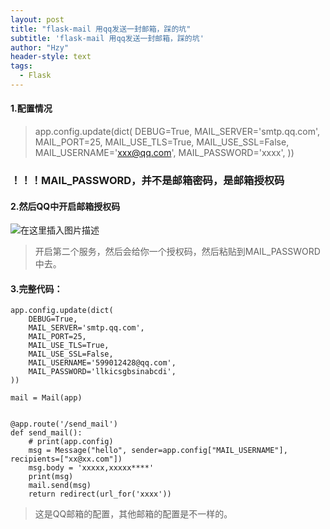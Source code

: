 ```yaml
---
layout: post
title: "flask-mail 用qq发送一封邮箱，踩的坑"
subtitle: 'flask-mail 用qq发送一封邮箱，踩的坑'
author: "Hzy"
header-style: text
tags:
  - Flask
---
```

#### 1.配置情况

>app.config.update(dict(
    DEBUG=True,
    MAIL_SERVER='smtp.qq.com',
    MAIL_PORT=25,
    MAIL_USE_TLS=True,
    MAIL_USE_SSL=False,
    MAIL_USERNAME='xxx@qq.com',
    MAIL_PASSWORD='xxxx',
))
>
### ！！！MAIL_PASSWORD，并不是邮箱密码，是邮箱授权码

#### 2.然后QQ中开启邮箱授权码
![在这里插入图片描述](http://upload-images.jianshu.io/upload_images/11948845-32ca339df2461e5f?imageMogr2/auto-orient/strip%7CimageView2/2/w/1240)

>开启第二个服务，然后会给你一个授权码，然后粘贴到MAIL_PASSWORD中去。
>

####  3.完整代码：
```
app.config.update(dict(
    DEBUG=True,
    MAIL_SERVER='smtp.qq.com',
    MAIL_PORT=25,
    MAIL_USE_TLS=True,
    MAIL_USE_SSL=False,
    MAIL_USERNAME='599012428@qq.com',
    MAIL_PASSWORD='llkicsgbsinabcdi',
))

mail = Mail(app)


@app.route('/send_mail')
def send_mail():
    # print(app.config)
    msg = Message("hello", sender=app.config["MAIL_USERNAME"], recipients=["xx@xx.com"])
    msg.body = 'xxxxx,xxxxx****'
    print(msg)
    mail.send(msg)
    return redirect(url_for('xxxx'))
```

>这是QQ邮箱的配置，其他邮箱的配置是不一样的。